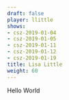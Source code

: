 ```yaml
---
draft: false
player: llittle
shows:
- csz-2019-01-04
- csz-2019-01-05
- csz-2019-01-11
- csz-2019-01-12
- csz-2019-01-19
title: Lisa Little
weight: 60
---
```


Hello World
